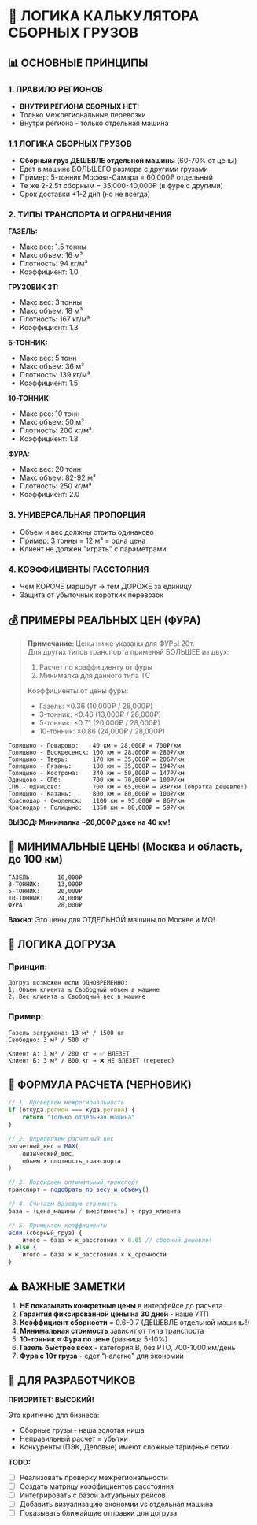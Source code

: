 # 🧮 ЛОГИКА КАЛЬКУЛЯТОРА СБОРНЫХ ГРУЗОВ

## 📊 ОСНОВНЫЕ ПРИНЦИПЫ

### 1. ПРАВИЛО РЕГИОНОВ
- **ВНУТРИ РЕГИОНА СБОРНЫХ НЕТ!**
- Только межрегиональные перевозки
- Внутри региона - только отдельная машина

### 1.1 ЛОГИКА СБОРНЫХ ГРУЗОВ
- **Сборный груз ДЕШЕВЛЕ отдельной машины** (60-70% от цены)
- Едет в машине БОЛЬШЕГО размера с другими грузами
- Пример: 5-тонник Москва-Самара = 60,000₽ отдельный
- Те же 2-2.5т сборным = 35,000-40,000₽ (в фуре с другими)
- Срок доставки +1-2 дня (но не всегда)

### 2. ТИПЫ ТРАНСПОРТА И ОГРАНИЧЕНИЯ

**ГАЗЕЛЬ:**
- Макс вес: 1.5 тонны
- Макс объем: 16 м³
- Плотность: 94 кг/м³
- Коэффициент: 1.0

**ГРУЗОВИК 3Т:**
- Макс вес: 3 тонны
- Макс объем: 18 м³
- Плотность: 167 кг/м³
- Коэффициент: 1.3

**5-ТОННИК:**
- Макс вес: 5 тонн
- Макс объем: 36 м³
- Плотность: 139 кг/м³
- Коэффициент: 1.5

**10-ТОННИК:**
- Макс вес: 10 тонн
- Макс объем: 50 м³
- Плотность: 200 кг/м³
- Коэффициент: 1.8

**ФУРА:**
- Макс вес: 20 тонн
- Макс объем: 82-92 м³
- Плотность: 250 кг/м³
- Коэффициент: 2.0

### 3. УНИВЕРСАЛЬНАЯ ПРОПОРЦИЯ
- Объем и вес должны стоить одинаково
- Пример: 3 тонны = 12 м³ = одна цена
- Клиент не должен "играть" с параметрами

### 4. КОЭФФИЦИЕНТЫ РАССТОЯНИЯ
- Чем КОРОЧЕ маршрут → тем ДОРОЖЕ за единицу
- Защита от убыточных коротких перевозок

## 💰 ПРИМЕРЫ РЕАЛЬНЫХ ЦЕН (ФУРА)

> **Примечание**: Цены ниже указаны для ФУРЫ 20т.  
> Для других типов транспорта применяй БОЛЬШЕЕ из двух:
> 1. Расчет по коэффициенту от фуры
> 2. Минималка для данного типа ТС
> 
> Коэффициенты от цены фуры:
> - Газель: ×0.36 (10,000₽ / 28,000₽)
> - 3-тонник: ×0.46 (13,000₽ / 28,000₽) 
> - 5-тонник: ×0.71 (20,000₽ / 28,000₽)
> - 10-тонник: ×0.86 (24,000₽ / 28,000₽)

```
Голицыно - Поварово:    40 км = 28,000₽ = 700₽/км
Голицыно - Воскресенск: 100 км = 28,000₽ = 280₽/км
Голицыно - Тверь:       170 км = 35,000₽ = 206₽/км
Голицыно - Рязань:      180 км = 35,000₽ = 194₽/км
Голицыно - Кострома:    340 км = 50,000₽ = 147₽/км
Одинцово - СПб:         700 км = 70,000₽ = 100₽/км
СПб - Одинцово:         700 км = 65,000₽ = 93₽/км (обратка дешевле!)
Голицыно - Казань:      800 км = 80,000₽ = 100₽/км
Краснодар - Смоленск:   1100 км = 95,000₽ = 86₽/км
Краснодар - Голицыно:   1350 км = 80,000₽ = 59₽/км
```

**ВЫВОД: Минималка ~28,000₽ даже на 40 км!**

## 💸 МИНИМАЛЬНЫЕ ЦЕНЫ (Москва и область, до 100 км)

```
ГАЗЕЛЬ:       10,000₽
3-ТОННИК:     13,000₽  
5-ТОННИК:     20,000₽
10-ТОННИК:    24,000₽
ФУРА:         28,000₽
```

**Важно**: Это цены для ОТДЕЛЬНОЙ машины по Москве и МО!

## 🚚 ЛОГИКА ДОГРУЗА

### Принцип:
```
Догруз возможен если ОДНОВРЕМЕННО:
1. Объем_клиента ≤ Свободный_объем_в_машине
2. Вес_клиента ≤ Свободный_вес_в_машине
```

### Пример:
```
Газель загружена: 13 м³ / 1500 кг
Свободно: 3 м³ / 500 кг

Клиент А: 3 м³ / 200 кг → ✅ ВЛЕЗЕТ
Клиент Б: 3 м³ / 800 кг → ❌ НЕ ВЛЕЗЕТ (перевес)
```

## 📝 ФОРМУЛА РАСЧЕТА (ЧЕРНОВИК)

```javascript
// 1. Проверяем межрегиональность
if (откуда.регион === куда.регион) {
    return "Только отдельная машина"
}

// 2. Определяем расчетный вес
расчетный_вес = MAX(
    физический_вес,
    объем × плотность_транспорта
)

// 3. Подбираем оптимальный транспорт
транспорт = подобрать_по_весу_и_объему()

// 4. Считаем базовую стоимость
база = (цена_машины / вместимость) × груз_клиента

// 5. Применяем коэффициенты
если (сборный_груз) {
    итого = база × к_расстояния × 0.65 // сборный дешевле!
} else {
    итого = база × к_расстояния × к_срочности
}
```

## ⚠️ ВАЖНЫЕ ЗАМЕТКИ

1. **НЕ показывать конкретные цены** в интерфейсе до расчета
2. **Гарантия фиксированной цены на 30 дней** - наше УТП
3. **Коэффициент сборности** = 0.6-0.7 (ДЕШЕВЛЕ отдельной машины!)
4. **Минимальная стоимость** зависит от типа транспорта
5. **10-тонник ≈ Фура по цене** (разница 5-10%)
6. **Газель быстрее всех** - категория B, без РТО, 700-1000 км/день
7. **Фура с 10т груза** - едет "налегке" для экономии

## 🎯 ДЛЯ РАЗРАБОТЧИКОВ

**ПРИОРИТЕТ: ВЫСОКИЙ!**

Это критично для бизнеса:
- Сборные грузы - наша золотая ниша
- Неправильный расчет = убытки
- Конкуренты (ПЭК, Деловые) имеют сложные тарифные сетки

**TODO:**
- [ ] Реализовать проверку межрегиональности
- [ ] Создать матрицу коэффициентов расстояния
- [ ] Интегрировать с базой актуальных рейсов
- [ ] Добавить визуализацию экономии vs отдельная машина
- [ ] Показывать ближайшие отправки для догруза